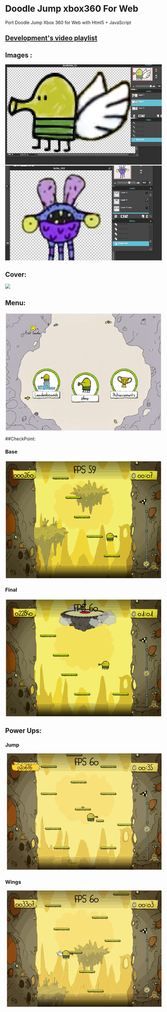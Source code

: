 # Doodle Jump xbox360 For Web
Port Doodle Jump Xbox 360 for Web with Html5 + JavaScript

## [Development's video playlist](https://www.youtube.com/watch?v=xT8pgm-a5ug&index=1&list=PLNph7ndeSqE_0N6pELKcHKbOPBKyMQ1b8) 

## Images :

![](https://github.com/vicboma1/doodleJumpxbox360ForWeb/blob/master/image/Screen%20Shot%202016-01-18%20at%2016.34.38.png)
![](https://github.com/vicboma1/doodleJumpxbox360ForWeb/blob/master/image/Screen%20Shot%202016-01-19%20at%2023.09.00.png)

## Cover:

![](https://github.com/vicboma1/doodleJumpxbox360ForWeb/blob/master/gif/cover.gif)

## Menu: 

![](https://github.com/vicboma1/doodleJumpxbox360ForWeb/blob/master/gif/Menu.gif)

##CheckPoint:

### Base
![](https://github.com/vicboma1/doodleJumpxbox360ForWeb/blob/master/gif/checkPoint.gif)

### Final
![](https://github.com/vicboma1/doodleJumpxbox360ForWeb/blob/master/gif/final.gif)

## Power Ups:

### Jump
![](https://github.com/vicboma1/doodleJumpxbox360ForWeb/blob/master/gif/jump.gif)

### Wings
![](https://github.com/vicboma1/doodleJumpxbox360ForWeb/blob/master/gif/wings.gif)

